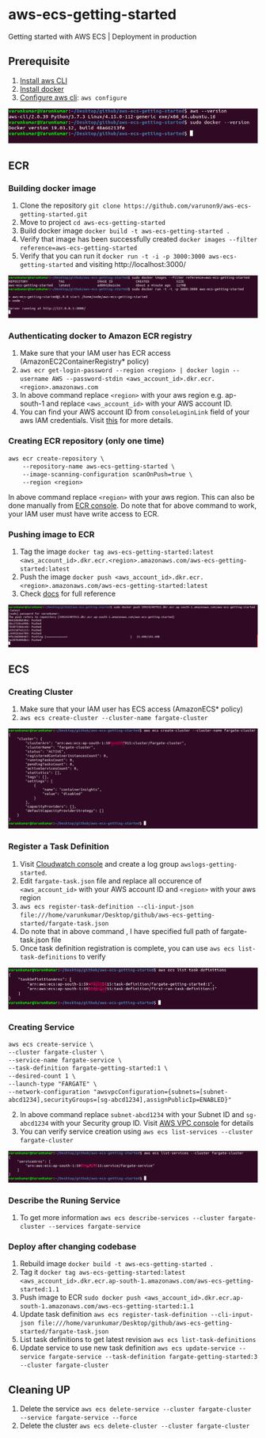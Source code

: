 # aws-ecs-getting-started
Getting started with AWS ECS | Deployment in production

## Prerequisite

1. [Install aws CLI](https://docs.aws.amazon.com/cli/latest/userguide/install-cliv2.html)
2. [Install docker](https://docs.docker.com/engine/install/)
3. [Configure aws cli](https://docs.aws.amazon.com/cli/latest/userguide/cli-configure-quickstart.html): `aws configure`

![docker and aws cli version check](./screenshots/aws-docker-cli-version.png)

## ECR

### Building docker image

1. Clone the repository `git clone https://github.com/varunon9/aws-ecs-getting-started.git`
2. Move to project `cd aws-ecs-getting-started`
3. Build docker image `docker build -t aws-ecs-getting-started .`
4. Verify that image has been successfully created `docker images --filter reference=aws-ecs-getting-started`
5. Verify that you can run it `docker run -t -i -p 3000:3000 aws-ecs-getting-started` and visiting http://localhost:3000/

![docker run](./screenshots/docker-images-run.png)

### Authenticating docker to Amazon ECR registry

1. Make sure that your IAM user has ECR access (AmazonEC2ContainerRegistry* policy)
2. `aws ecr get-login-password --region <region> | docker login --username AWS --password-stdin <aws_account_id>.dkr.ecr.<region>.amazonaws.com`
3. In above command replace `<region>` with your aws region e.g. ap-south-1 and replace `<aws_account_id>` with your AWS account ID.
4. You can find your AWS account ID from `consoleLoginLink` field of your aws IAM credentials. Visit [this](https://docs.aws.amazon.com/AmazonECR/latest/userguide/get-set-up-for-amazon-ecr.html) for more details.  

### Creating ECR repository (only one time)

```
aws ecr create-repository \
    --repository-name aws-ecs-getting-started \
    --image-scanning-configuration scanOnPush=true \
    --region <region>
```

In above command replace `<region>` with your aws region. This can also be done manually from [ECR console](https://ap-south-1.console.aws.amazon.com/ecr/home).
Do note that for above command to work, your IAM user must have write access to ECR. 

### Pushing image to ECR

1. Tag the image `docker tag aws-ecs-getting-started:latest <aws_account_id>.dkr.ecr.<region>.amazonaws.com/aws-ecs-getting-started:latest`
2. Push the image `docker push <aws_account_id>.dkr.ecr.<region>.amazonaws.com/aws-ecs-getting-started:latest`
3. Check [docs](https://docs.aws.amazon.com/AmazonECR/latest/userguide/getting-started-cli.html) for full reference

![Push docker image to ECR](./screenshots/docker-push-image.png)

## ECS

### Creating Cluster

1. Make sure that your IAM user has ECS access (AmazonECS* policy)
2. `aws ecs create-cluster --cluster-name fargate-cluster`

![Creating cluster](./screenshots/create-cluster.png)

### Register a Task Definition

1. Visit [Cloudwatch console](https://ap-south-1.console.aws.amazon.com/cloudwatch/home) and create a log group `awslogs-getting-started`.
2. Edit `fargate-task.json` file and replace all occurence of `<aws_account_id>` with your AWS account ID and `<region>` with your aws region
3. `aws ecs register-task-definition --cli-input-json file:///home/varunkumar/Desktop/github/aws-ecs-getting-started/fargate-task.json`
4. Do note that in above command , I have specified full path of fargate-task.json file
5. Once task definition registration is complete, you can use `aws ecs list-task-definitions` to verify

![list-task-definitions](./screenshots/list-task-definitions.png)

### Creating Service

```
aws ecs create-service \
--cluster fargate-cluster \
--service-name fargate-service \
--task-definition fargate-getting-started:1 \
--desired-count 1 \
--launch-type "FARGATE" \
--network-configuration "awsvpcConfiguration={subnets=[subnet-abcd1234],securityGroups=[sg-abcd1234],assignPublicIp=ENABLED}"
```
2. In above command replace `subnet-abcd1234` with your Subnet ID and `sg-abcd1234` with your Security group ID. Visit [AWS VPC console](https://ap-south-1.console.aws.amazon.com/vpc/home) for details
3. You can verify service creation using `aws ecs list-services --cluster fargate-cluster`

![list-services](./screenshots/list-services.png)

### Describe the Runing Service

1. To get more information `aws ecs describe-services --cluster fargate-cluster --services fargate-service`

### Deploy after changing codebase

1. Rebuild image `docker build -t aws-ecs-getting-started .`
2. Tag it `docker tag aws-ecs-getting-started:latest <aws_account_id>.dkr.ecr.ap-south-1.amazonaws.com/aws-ecs-getting-started:1.1`
3. Push image to ECR `sudo docker push <aws_account_id>.dkr.ecr.ap-south-1.amazonaws.com/aws-ecs-getting-started:1.1`
4. Update task definition `aws ecs register-task-definition --cli-input-json file:///home/varunkumar/Desktop/github/aws-ecs-getting-started/fargate-task.json`
5. List task definitions to get latest revision `aws ecs list-task-definitions`
6. Update service to use new task definition `aws ecs update-service --service fargate-service --task-definition fargate-getting-started:3 --cluster fargate-cluster`

## Cleaning UP

1. Delete the service `aws ecs delete-service --cluster fargate-cluster --service fargate-service --force`
2. Delete the cluster `aws ecs delete-cluster --cluster fargate-cluster`